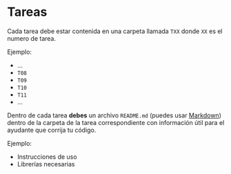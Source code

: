 # Tareas

Cada tarea debe estar contenida en una carpeta llamada `TXX` donde `XX` es el numero de tarea.

Ejemplo:

* ...
* `T08`
* `T09`
* `T10`
* `T11`
* ...

Dentro de cada tarea **debes** un archivo `README.md` (puedes usar [Markdown](https://github.com/adam-p/markdown-here/wiki/Markdown-Cheatsheet)) dentro de la carpeta de la tarea correspondiente con información útil para el ayudante que corrija tu código.

Ejemplo:

* Instrucciones de uso
* Librerías necesarias